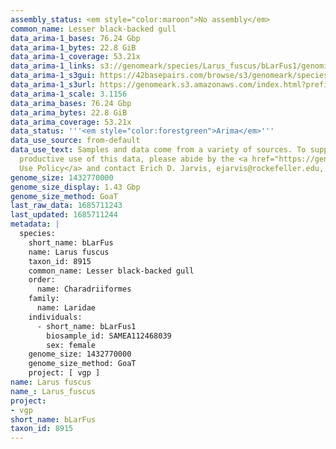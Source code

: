 ```yaml
---
assembly_status: <em style="color:maroon">No assembly</em>
common_name: Lesser black-backed gull
data_arima-1_bases: 76.24 Gbp
data_arima-1_bytes: 22.8 GiB
data_arima-1_coverage: 53.21x
data_arima-1_links: s3://genomeark/species/Larus_fuscus/bLarFus1/genomic_data/arima/<br>
data_arima-1_s3gui: https://42basepairs.com/browse/s3/genomeark/species/Larus_fuscus/bLarFus1/genomic_data/arima/
data_arima-1_s3url: https://genomeark.s3.amazonaws.com/index.html?prefix=species/Larus_fuscus/bLarFus1/genomic_data/arima/
data_arima-1_scale: 3.1156
data_arima_bases: 76.24 Gbp
data_arima_bytes: 22.8 GiB
data_arima_coverage: 53.21x
data_status: '''<em style="color:forestgreen">Arima</em>'''
data_use_source: from-default
data_use_text: Samples and data come from a variety of sources. To support fair and
  productive use of this data, please abide by the <a href="https://genome10k.soe.ucsc.edu/data-use-policies/">Data
  Use Policy</a> and contact Erich D. Jarvis, ejarvis@rockefeller.edu, with any questions.
genome_size: 1432770000
genome_size_display: 1.43 Gbp
genome_size_method: GoaT
last_raw_data: 1685711243
last_updated: 1685711244
metadata: |
  species:
    short_name: bLarFus
    name: Larus fuscus
    taxon_id: 8915
    common_name: Lesser black-backed gull
    order:
      name: Charadriiformes
    family:
      name: Laridae
    individuals:
      - short_name: bLarFus1
        biosample_id: SAMEA112468039
        sex: female
    genome_size: 1432770000
    genome_size_method: GoaT
    project: [ vgp ]
name: Larus fuscus
name_: Larus_fuscus
project:
- vgp
short_name: bLarFus
taxon_id: 8915
---
```


